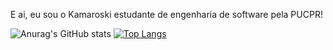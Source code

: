 E ai, eu sou o Kamaroski estudante de engenharia de software pela PUCPR!


![Anurag's GitHub stats](https://github-readme-stats.vercel.app/api?username=mkamaroski1&show_icons=true&theme=dracula)
[![Top Langs](https://github-readme-stats.vercel.app/api/top-langs/?username=mkamaroski1&layout=compact&show_icons=true&theme=dracula)](https://github.com/mkamaroski1/github-readme-stats)
